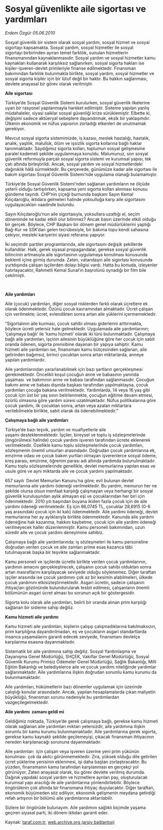# Sosyal güvenlikte aile sigortası ve yardımları 

*Erdem Özgür 05.06.2010*

<div class="yazi">
<p>Sosyal güvenlik bir sistem olarak sosyal yardım, sosyal hizmet ve sosyal sigortayı kapsamakta. Sosyal yardım, sosyal hizmetler ile sosyal sigortayı birbirinden ayıran temel farklılık, sunulan hizmetlerin finansmanından kaynaklanmasıdır. Sosyal yardım ve sosyal hizmetler kamu kaynakları kullanarak karşılıksız sağlanırken, sosyal sigorta hakları ise kişiler-işveren-devlet primleriyle finanse edilmektedir. Finansman bakımından farklılık bulunmakla birlikte, sosyal yardım, sosyal hizmetler ve sosyal sigorta kişiler için bir lütuf değil bir haktır. Bu hakkın sağlanması, devlete anayasal bir görev olarak verilmiştir.  <br/></p>
<p><b>Aile sigortası</b></p>
<p>Türkiye’de Sosyal Güvenlik Sistemi kurulurken, sosyal güvenlik ilkelerine uyan bir rasyonel yapılanmayla hareket edilmiştir. Sisteme yapılan yanlış müdahaleler, siyasi saiklar sosyal güvenliği krize sürüklemiştir. Elbette ki, değişimi sadece aktüeryal sebeplere dayandırmak, eksik bir yaklaşımdır. Ülkenin ekonomik ve nüfus yapısının zorladığı etkenleri de unutmamak gerekiyor.</p>
<p>Mevcut sosyal sigorta sistemimizde, iş kazası, meslek hastalığı, hastalık, analık, yaşlılık, malullük, ölüm ve işsizlik sigorta kollarına bağlı haklar tanınmaktadır. Saydığımız sigorta kolları, toplumun sosyal gelişmesine paralel kademeli şekilde uygulanmaya konuldu. Malumunuz, son sosyal güvenlik reformuyla parçalı sosyal sigorta sistemi ve kurumsal yapısı, tek çatı altında birleştirildi. Ancak, sosyal yardım ve sosyal hizmetlerdeki dağınıklık hâlâ sürmektedir. Bu çerçevede, günümüze kadar aile sigortası ile bakım sigortası Sosyal Güvenlik Sistemi’nde uygulama olanağı bulamamıştır.</p>
<p>Türkiye’de Sosyal Güvenlik Sistemi’nden sağlanan yardımların ne ölçüde yeterli olduğu tartışılırken, kapsama yeni sigorta kolları alınması konusu gündeme taşındı. CHP’nin çiçeği burnunda başkanı Sayın Kemal Kılıçdaroğlu, iktidara gelmeleri halinde yoksulluğa karşı aile sigortasını uygulayacakları vaadinde bulundu.</p>
<p>Sayın Kılıçdaroğlu’nun aile sigortasıyla, yoksullara uzattığı el, seçim döneminde ne kadar etkili olur bilinmez? Ancak basın üzerinde etkili olduğu bir gerçek. Böylece, CHP Başkanı bir dönem genel müdürlüklerini yaptığı Bağ-Kur ve SSK’dan gelen tecrübesiyle, bir bakıma topu kendi sahasına çekiyor, mesleki kariyerini siyasi referansı yapıyor.</p>
<p>İki seçimdir partiler programlarında, aile sigortasını değişik şekillerde kullandılar. Halk, gerek siyasal propagandalar, gerekse sosyal güvenlik bilincinin artmasıyla aile sigortasının uygulamaya konulması konusunda beklenti içine girmiş durumda. Zaten, vatandaşın aile sigortası konusunda yurtdışında çalışan işçilerden dolayı bilgisi vardı. Hatta bu konuda, izleyenler hatırlayacaktır, Rahmetli Kemal Sunal’ın başrolünü oynadığı bir film bile çekilmişti.</p>
<p>    </p>
<p><b>Aile yardımları</b></p>
<p>Aile (çocuk) yardımları, diğer sosyal risklerden farklı olarak ücretlere ek olarak ödenmektedir. Özünü çocuk kavramından almaktadır. Ücret çalışan için verilmekte; ücret, evlendikten sonra artan aile yüklerini içermemektedir.</p>
<p>“Sigortalının aile kurması, çocuk sahibi olması giderlerini arttırmakta, böylece ücreti yetersiz hale gelmektedir. Uygulamada aile yardımlarının; ‘çalışmaya bağlı’ ile ‘kamu hizmeti’ olarak iki türü bulunmaktadır. Çalışmaya bağlı aile yardımları, işçinin ailesinin büyüklüğüne göre her çocuk için sabit oranda ödenen, sigorta prensibine dayanan bir yapıya sahiptir. Kamu hizmeti aile yardımları ise, finansmanı kamu bütçesinden sağlanan, aile gelirinden bağımsız, birinci çocuktan sonra artan miktarlarda, anneye yapılan yardımlardır.</p>
<p>Aile yardımlarından yararlanabilmek için bazı şartların gerçekleşmesi gerekmektedir. Öncelikli koşul çocuğun anne ve babasının yanında yaşaması  ve bakımının anne ve babası tarafından sağlanmasıdır. Çocuğun bakımı anne ve babası dışında başkası tarafından yapılmaktaysa, çocuk yardımları çocuğa bakana verilmektedir. Yardımlarda, 14 veya 16 yaş gibi çocuk için üst bir yaş sınırı belirlenmekte, çocuğun eğitime devam etmesi, özürlü olmasına göre yardım süresi uzatılmaktadır. Nüfus politikalarına göre çocuk yardımı, ilk çocuktan sonra, artan veya azalan miktarlara verilebilmekle birlikte, sabit olarak da ödenebilmektedir.” <br/></p>
<p><b>Çalışmaya bağlı aile yardımları</b></p>
<p>Türkiye’de bazı teşvik, yardım ve muafiyetlerle aile yaşamı desteklenmektedir. İşçiler, bireysel ve toplu iş sözleşmelerinde (öngörülmesi halinde) çocuk yardımı işveren tarafından ücrete eklenerek verilmektedir. Özellikle kamu toplu sözleşmelerinde çocuk yardımları, sözleşmenin önemli unsurları arasındadır. Doğrudan çocuk yardımlarına ek, emzirme odası ve çocuk bakım yurtları olmayan işverenlerce sosyal ödeme, kreş parası, emzirme, öğrenim parası adı altında yardımda bulunulmaktadır. Kamu toplu sözleşmelerinde genellikle, devlet memurlarına yapılan esas ve usule göre ve aynı miktarda aile ve çocuk yardımı yapılmaktadır.</p>
<p>657 sayılı  Devlet Memurları Kanunu’na göre; evli bulunan devlet memurlarına aile yardımı ödeneği verilmektedir. Bu yardım, memurun her ne şekilde olursa olsun menfaat karşılığı çalışmayan veya herhangi bir sosyal güvenlik kuruluşundan aylık almayan eşi ve çocuklarından her biri için ödenmektedir. 2010 yılı başından buyana ikiden fazla çocuk için de aile yardımı ödeneği verilmektedir. Eş için 86,0745 TL, çocuklar 28,6915 (0-6 yaş arasındaki çocuk için iki katı) ödenmektedir. Aile yardımı ödeneği, devlet memurlarına her ay aylıklarıyla birlikte ödenmektedir. Kanunda aile yardımı ödeneğine hak kazanma, hakkını kaybetme, çocuk için aile yardımı ödeneği verilmeyecek haller düzenlenmiştir. Kamu personeli bakımından, uzun süredir aile ve çocuk yardımı deneyimine sahibiz.</p>
<p>Çalışmaya bağlı aile yardımlarında; iş sözleşmeleri ile kamu personeline doğrudan verilen çocuk ve aile zamları prime esas kazanca tâbi tutulmayarak başka bir teşvikte sağlanmaktadır.</p>
<p>Kamu personeli ve işçilerde ücretle birlikte verilen çocuk yardımlarının, yardımın amacını gerçekleştirecek, çalışanın çocuk sahibi olduktan sonra artan masraflarını karşılayacak seviyede olduğu söylenemez. Diğer taraftan işçiler arasında ise çocuk yardımını çok az bir kesimin alabilmeleri, ülkede çocuk yardımını etkisizleştirmektedir. Asgari ücretin, sadece çalışanın ihtiyaçları gözönünde bulundurularak tesbit edilmesi, çalışanların önemli bölümünün asgari ücret alması bu sorunun açık bir göstergesidir.</p>
<p>Sigorta kolu olarak aile yardımları, belirli bir oranda alınan prim karşılığı  sağlanan bir sisteme sahip değiliz.  <br/></p>
<p><b>Kamu hizmeti aile yardımı</b></p>
<p>Kamu hizmeti aile yardımları, kişilerin çalışıp çalışmadıklarına bakılmaksızın, prim karşılığına dayandırılmadan, eş ve çocukların asgari standartlarda insanca yaşamalarını garanti edecek seviyede, finansmanı devletçe karşılanma esasına dayanmaktadır.</p>
<p>Sistematik bir aile yardımına sahip değiliz. Sosyal Yardımlaşma ve Dayanışma Genel Müdürlüğü, SHÇEK, Vakıflar Genel Müdürlüğü, Sosyal Güvenlik Kurumu Primsiz Ödemeler Genel Müdürlüğü, Sağlık Bakanlığı, Milli Eğitim Bakanlığı ve belediyelerce aile ve çocuk yardımı niteliğinde yardımlar sağlanmaktadır. Aile yardımlarına ilişkin doğrudan sorumlu kamu kurumu da bulunmamaktadır.</p>
<p>Aile yardımları, hükümetlerin bazı dönemler uygulamak için üzerinde çalıştığı konular arasındadır. Ancak, yapılan hesaplamalarda çıkan maliyetin büyüklüğü, finansman sorunu nedeniyle bu yardımlardan vazgeçilegelmektedir.  <br/></p>
<p><b>Aile yardımı  zamanı geldi mi</b></p>
<p>Geldiğimiz noktada, Türkiye’de gerek çalışmaya bağlı, gerekse kamu hizmeti olarak sağlanan aile yardımları miktarı yetersizdir, aile yardımına ilişkin sorumlu bir kamu kurumu bulunmamaktadır. Aile yardımlarına gerek sigorta, gerekse kamu kaynaklı şekilde geçilemeyişi, çıkacak finansman ihtiyacının nereden karşılanacağı sorununa dayanmaktadır.</p>
<p>Aile yardımları  için çalışan veya işveren üzerine yeni prim yükünün konulması  çok da akılcı görünmemektedir. Zira, yüksek olduğu dile getirilen ücret yüklerine yenisinin eklenmesi, işi daha baştan zorlaştıracaktır. Bu yüzden, finansmanın kamu tarafından karşılanması en gerçekçi yol görünüyor. Zaten anayasal olarak, bu görev devlete verilmiş durumda. Dağınık yapıdaki sosyal yardım ve hizmetlere ayrılan pay, oluşturulacak kurumsal yapı aracılığı ile aile yardımlarına yönlendirilebilir. Böylece öngörülenin çok altında bir finansmana ihtiyaç duyulacaktır. Diğer taraftan, ekonomik büyümeden söz ediliyor, ekonomik gelişmenin meydana getirdiği refah artışının bir bölümü aile yardımlarına aktarılabilir.</p>
<p>Sizlere bir öngörüde bulunayım. Aile yardımını sağlıklı biçimde yaşama geçiren siyasal parti, iki dönem iktidarı garanti eder.</p></div>

Kaynak: [taraf.com.tr](http://www.taraf.com.tr:80/erdem-ozgur/makale-sosyal-guvenlikte-aile-sigortasi-ve-yardimlari.htm), [web.archive.org (arşiv bağlantısı)](http://web.archive.org/web/20100608132422/http://www.taraf.com.tr:80/erdem-ozgur/makale-sosyal-guvenlikte-aile-sigortasi-ve-yardimlari.htm)
